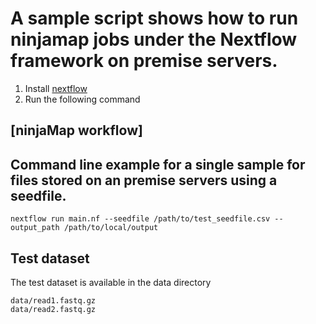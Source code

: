 A sample script shows how to run ninjamap jobs under the Nextflow framework on premise servers.
====================

1. Install [nextflow](https://www.nextflow.io/)
2. Run the following command

## [ninjaMap workflow]

## Command line example for a single sample for files stored on an premise servers using a seedfile.
```{bash}
nextflow run main.nf --seedfile /path/to/test_seedfile.csv --output_path /path/to/local/output
```

## Test dataset
The test dataset is available in the data directory
```{bash}
data/read1.fastq.gz
data/read2.fastq.gz
```